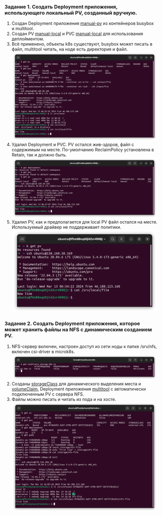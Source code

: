 ### Задание 1. Создать Deployment приложения, использующего локальный PV, созданный вручную.  
1. Создан Deployment приложения [manual-pv](deployments/manual-pv.yaml) из контейнеров busybox и multitool.  
2. Создан PV [manual-local](PVs/manual-local.yaml) и PVC [manual-local](PVCs/manual-local.yaml) для использования деплойментом.  
3. Всё применено, объекты k8s существуют, busybox может писать в файл, multitool читать, на ноде есть директория и файл.  
![tada!](img/kuber2_2_01.png)  
4. Удалил Deployment и PVC. PV остался жив-здоров, файл с содержимым на месте. По-умолчанию ReclaimPolicy установлена в Retain, так и должно быть.  
![no tada :(](img/kuber2_2_02.png)  
5. Удалил PV, как и предполагается для local PV файл остался на месте. Используемый драйвер не поддерживает политики.  
![file exists](img/kuber2_2_03.png)  

### Задание 2. Создать Deployment приложения, которое может хранить файлы на NFS с динамическим созданием PV.  
1. NFS-сервер включен, настроен доступ из сети ноды к папке /srv/nfs, включен csi-driver в microk8s.  
![nfs enabled](img/kuber2_2_04.png)  
2. Созданы [storageClass](storageClasses/dynamic-nfs.yaml) для динамического выделения места и [volumeClaim](PVCs/dynamic-nfs.yaml), Deployment приложения [multitool](deployments/dynamic-pv.yaml) с автоматически подключенным PV с сервера NFS.  
3. Файлы можно писать и читать из пода и на хосте.
![it works](img/kuber2_2_05.png)  